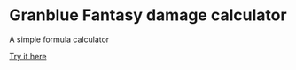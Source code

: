 # Granblue Fantasy damage calculator

A simple formula calculator

[Try it here](https://defiantcatgirl.github.io/gbfcalc/)
